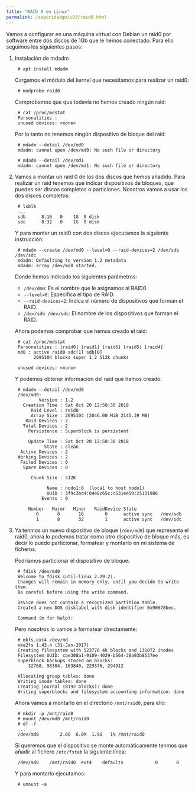 ```yaml
---
title: "RAID 0 en Linux"
permalink: /seguridadgm/u03/raid0.html
---
```


Vamos a configurar en una máquina virtual con Debian un raid0 por software entre dos discos de 1Gb que le hemos conectado. Para ello seguimos los siguientes pasos:

1. Instalación de mdadm

        # apt install mdadm

    Cargamos el módulo del kernel que necesitamos para realizar un raid0:

        # modprobe raid0
    
    Comprobamos que que todavía no hemos creado ningún raid:

        # cat /proc/mdstat 
        Personalities : 
        unused devices: <none>

    Por lo tanto no tenemos ningún dispositivo de bloque del raid:

        # mdadm --detail /dev/md0
        mdadm: cannot open /dev/md0: No such file or directory

        # mdadm --detail /dev/md1
        mdadm: cannot open /dev/md1: No such file or directory

2. Vamos a montar un raid 0 de los dos discos que hemos añadido. Para realizar un raid tenemos que indicar dispositivos de bloques, que puedes ser discos completos o particiones. Nosotros vamos a usar los dos discos completos:

        # lsblk
        ...
        sdb      8:16   0    1G  0 disk 
        sdc      8:32   0    1G  0 disk 

    Y para montar un raid0 con dos discos ejecutamos la siguiente instrucción:

        # mdadm --create /dev/md0 --level=0 --raid-devices=2 /dev/sdb /dev/sdc
        mdadm: Defaulting to version 1.2 metadata
        mdadm: array /dev/md0 started.

    Donde hemos indicado los siguientes parámetros:

    * `/dev/dm0`: Es el nombre que le asignamos al RAID0.
    * `--level=0`:  Especifica el tipo de RAID.
    * `--raid-devices=2`: Indica el número de dispositivos que forman el RAID.
    * `/dev/sdb /dev/sdc`: El nombre de los dispositivos que forman el RAID.

    Ahora podemos comprobar que hemos creado el raid:

        # cat /proc/mdstat 
        Personalities : [raid0] [raid1] [raid6] [raid5] [raid4] 
        md0 : active raid0 sdc[1] sdb[0]
              2095104 blocks super 1.2 512k chunks

        unused devices: <none>

    Y podemos obtener información del raid que hemos creado:

        # mdadm --detail /dev/md0
        /dev/md0:
                Version : 1.2
          Creation Time : Sat Oct 20 12:50:30 2018
             Raid Level : raid0
             Array Size : 2095104 (2046.00 MiB 2145.39 MB)
           Raid Devices : 2
          Total Devices : 2
            Persistence : Superblock is persistent
        
            Update Time : Sat Oct 20 12:50:30 2018
                  State : clean 
         Active Devices : 2
        Working Devices : 2
         Failed Devices : 0
          Spare Devices : 0
        
             Chunk Size : 512K
        
                   Name : nodo1:0  (local to host nodo1)
                   UUID : 3f9c3bd4:04e0c65c:c531ee50:25131986
                 Events : 0
        
            Number   Major   Minor   RaidDevice State
               0       8       16        0      active sync   /dev/sdb
               1       8       32        1      active sync   /dev/sdc

3. Ya tenmos un nuevo dispositivo de bloque (`/dev/md0`) que representa el raid0, ahora lo podemos tratar como otro dispositivo de bloque más, es decir lo puedo particionar, formatear y montarlo en mi sistema de ficheros.

    Podríamos particionar el dispositivo de bloque:

        # fdisk /dev/md0
        Welcome to fdisk (util-linux 2.29.2).
        Changes will remain in memory only, until you decide to write them.
        Be careful before using the write command.

        Device does not contain a recognized partition table.
        Created a new DOS disklabel with disk identifier 0x90678bec.

        Command (m for help): 

    Pero nosotros lo vamos a formatear directamente:

        # mkfs.ext4 /dev/md
        mke2fs 1.43.4 (31-Jan-2017)
        Creating filesystem with 523776 4k blocks and 131072 inodes
        Filesystem UUID: cbe308a1-9109-4029-b564-38a93b8537ee
        Superblock backups stored on blocks: 
        	32768, 98304, 163840, 229376, 294912

        Allocating group tables: done                            
        Writing inode tables: done                            
        Creating journal (8192 blocks): done
        Writing superblocks and filesystem accounting information: done 

    Ahora vamos a montarlo en el directorio `/mnt/raid0`, para ello:

        # mkdir -p /mnt/raid0
        # mount /dev/md0 /mnt/raid0
        # df -f
        ...
        /dev/md0        2.0G  6.0M  1.9G   1% /mnt/raid0

    Si queremos que el dispositivo se monte automáticamente tenmos que añadir al fichero `/etc/fstab` la siguiente línea:

        /dev/md0	/mnt/raid0	ext4	defaults		    0       0

    Y para montarlo ejecutamos:

        # umount -a

    